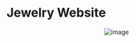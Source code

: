 # Jewelry Website

<p align="center">
  <img src="https://i.ibb.co/0D7RnjB/image.png" alt="image" border="0">
</p>
